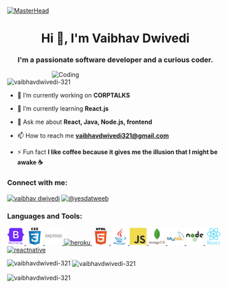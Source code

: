 [![MasterHead](https://media2.giphy.com/media/xUA7aS269qm5PX7fa0/giphy.gif?cid=ecf05e479g6ydhhd7ccoum79dnmtjccnez4dg9oxv9lgbnqf&rid=giphy.gif&ct=g)](https://github.com/VaibhavDwivedi-321)
<h1 align="center">Hi 👋, I'm Vaibhav Dwivedi</h1>
<h3 align="center">I'm a passionate software developer and a curious coder.</h3>
<img align="right" alt="Coding" width="400" src="https://camo.githubusercontent.com/cae12fddd9d6982901d82580bdf321d81fb299141098ca1c2d4891870827bf17/68747470733a2f2f6d69726f2e6d656469756d2e636f6d2f6d61782f313336302f302a37513379765349765f7430696f4a2d5a2e676966">
<p align="left"> <img src="https://komarev.com/ghpvc/?username=vaibhavdwivedi-321&label=Profile%20views&color=0e75b6&style=flat" alt="vaibhavdwivedi-321" /> </p>

- 🔭 I’m currently working on **CORPTALKS**

- 🌱 I’m currently learning **React.js**

- 💬 Ask me about **React, Java, Node.js, frontend**

- 📫 How to reach me **vaibhavdwivedi321@gmail.com**

- ⚡ Fun fact **I like coffee because it gives me the illusion that I might be awake ☕**

<h3 align="left">Connect with me:</h3>
<p align="left">
<a href="https://linkedin.com/in/vaibhav dwivedi" target="blank"><img align="center" src="https://raw.githubusercontent.com/rahuldkjain/github-profile-readme-generator/master/src/images/icons/Social/linked-in-alt.svg" alt="vaibhav dwivedi" height="30" width="40" /></a>
<a href="https://instagram.com/@yesdatweeb" target="blank"><img align="center" src="https://raw.githubusercontent.com/rahuldkjain/github-profile-readme-generator/master/src/images/icons/Social/instagram.svg" alt="@yesdatweeb" height="30" width="40" /></a>
</p>

<h3 align="left">Languages and Tools:</h3>
<p align="left"> <a href="https://getbootstrap.com" target="_blank" rel="noreferrer"> <img src="https://raw.githubusercontent.com/devicons/devicon/master/icons/bootstrap/bootstrap-plain-wordmark.svg" alt="bootstrap" width="40" height="40"/> </a> <a href="https://www.w3schools.com/css/" target="_blank" rel="noreferrer"> <img src="https://raw.githubusercontent.com/devicons/devicon/master/icons/css3/css3-original-wordmark.svg" alt="css3" width="40" height="40"/> </a> <a href="https://expressjs.com" target="_blank" rel="noreferrer"> <img src="https://raw.githubusercontent.com/devicons/devicon/master/icons/express/express-original-wordmark.svg" alt="express" width="40" height="40"/> </a> <a href="https://heroku.com" target="_blank" rel="noreferrer"> <img src="https://www.vectorlogo.zone/logos/heroku/heroku-icon.svg" alt="heroku" width="40" height="40"/> </a> <a href="https://www.w3.org/html/" target="_blank" rel="noreferrer"> <img src="https://raw.githubusercontent.com/devicons/devicon/master/icons/html5/html5-original-wordmark.svg" alt="html5" width="40" height="40"/> </a> <a href="https://www.java.com" target="_blank" rel="noreferrer"> <img src="https://raw.githubusercontent.com/devicons/devicon/master/icons/java/java-original.svg" alt="java" width="40" height="40"/> </a> <a href="https://developer.mozilla.org/en-US/docs/Web/JavaScript" target="_blank" rel="noreferrer"> <img src="https://raw.githubusercontent.com/devicons/devicon/master/icons/javascript/javascript-original.svg" alt="javascript" width="40" height="40"/> </a> <a href="https://www.mongodb.com/" target="_blank" rel="noreferrer"> <img src="https://raw.githubusercontent.com/devicons/devicon/master/icons/mongodb/mongodb-original-wordmark.svg" alt="mongodb" width="40" height="40"/> </a> <a href="https://www.mysql.com/" target="_blank" rel="noreferrer"> <img src="https://raw.githubusercontent.com/devicons/devicon/master/icons/mysql/mysql-original-wordmark.svg" alt="mysql" width="40" height="40"/> </a> <a href="https://nodejs.org" target="_blank" rel="noreferrer"> <img src="https://raw.githubusercontent.com/devicons/devicon/master/icons/nodejs/nodejs-original-wordmark.svg" alt="nodejs" width="40" height="40"/> </a> <a href="https://reactjs.org/" target="_blank" rel="noreferrer"> <img src="https://raw.githubusercontent.com/devicons/devicon/master/icons/react/react-original-wordmark.svg" alt="react" width="40" height="40"/> </a> <a href="https://reactnative.dev/" target="_blank" rel="noreferrer"> <img src="https://reactnative.dev/img/header_logo.svg" alt="reactnative" width="40" height="40"/> </a> </p>

<p><img align="left" src="https://github-readme-stats.vercel.app/api/top-langs?username=vaibhavdwivedi-321&show_icons=true&locale=en&layout=compact" alt="vaibhavdwivedi-321" /></p>

<p>&nbsp;<img align="center" src="https://github-readme-stats.vercel.app/api?username=vaibhavdwivedi-321&show_icons=true&locale=en" alt="vaibhavdwivedi-321" /></p>

<p><img align="center" src="https://github-readme-streak-stats.herokuapp.com/?user=vaibhavdwivedi-321&" alt="vaibhavdwivedi-321" /></p>
